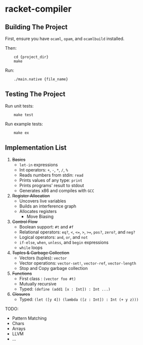 # racket-compiler

## Building The Project
First, ensure you have `ocaml`, `opam`, and `ocamlbuild` installed.

Then:

        cd {project_dir}
        make

Run:

        ./main.native {file_name}

## Testing The Project

Run unit tests:

        make test

Run example tests:

        make ex

## Implementation List

1. ~~Basics~~
    - `let-in` expressions
    - Int operators: `+`, `-`, `*`, `/`, `%`
    - Reads numbers from stdin: `read`
    - Prints values of any type: `print`
    - Prints programs' result to stdout
    - Generates x86 and compiles with `GCC`
2. ~~Register Allocation~~
    - Uncovers live variables
    - Builds an interference graph
    - Allocates registers
        - Move Biasing
3. ~~Control Flow~~
    - Boolean support: `#t` and `#f`
    - Relational operators: `eq?`, `<`, `<=`, `>`, `>=`, `pos?`, `zero?`, and `neg?`
    - Logical operators: `and`, `or`, and `not`
    - `if-else`, `when`, `unless`, and `begin` expressions
    - `while` loops
4. ~~Tuples & Garbage Collection~~
    - Vectors (tuples): `vector`
    - Vector operations: `vector-set!`, `vector-ref`, `vector-length`
    - Stop and Copy garbage collection
5. ~~Functions~~
    - First class : `(vector foo #t)`
    - Mutually recursive
    - Typed: `(define (add1 [x : Int]) : Int ...)`
6. ~~Closures~~
    - Typed: `(let ([y 4]) (lambda ([z : Int]) : Int (+ y z)))`

TODO:
* Pattern Matching
* Chars
* Arrays
* LLVM
* ...